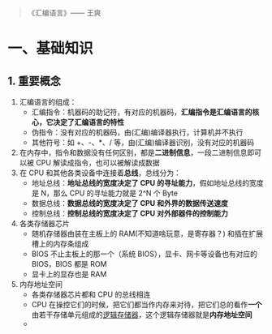 > 《汇编语言》—— 王爽

# 一、基础知识

## 1. 重要概念

1. 汇编语言的组成：
   + 汇编指令：机器码的助记符，有对应的机器码，**汇编指令是汇编语言的核心，它决定了汇编语言的特性**
   + 伪指令：没有对应的机器码，由(汇编)编译器执行，计算机并不执行
   + 其他符号：如 +、-、*、/ 等，由(汇编)编译器识别，没有对应的机器码
2. 在内存中，指令和数据没有任何区别，都是**二进制信息**，一段二进制信息即可以被 CPU 解读成指令，也可以被解读成数据
3. 在 CPU 和其他各类设备中连接着**总线**，总线分为：
   + 地址总线：**地址总线的宽度决定了 CPU 的寻址能力**，假如地址总线的宽度是 N，那么 CPU 的寻址能力就是 2^N 个 Byte
   + 数据总线：**数据总线的宽度决定了 CPU 和外界的数据传送速度**
   + 控制总线：**控制总线的宽度决定了 CPU 对外部器件的控制能力**
4. 各类存储器芯片
   + 随机存储器由装在主板上的 RAM(不知道啥玩意，是寄存器？) 和插在扩展槽上的内存条组成
   + BIOS 不止主板上的那一个（系统 BIOS），显卡、网卡等设备也有对应的 BIOS，BIOS 都是 ROM
   + 显卡上的显存也是 RAM
5. 内存地址空间
   + 各类存储器芯片都和 CPU 的总线相连
   + CPU 在操控它们的时候，把它们都当作内存来对待，把它们总的看作**一个**由若干存储单元组成的<u>逻辑存储器</u>，这个逻辑存储器就是**内存地址空间**
   + 